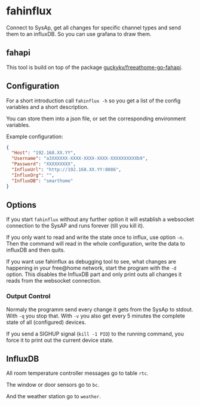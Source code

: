 # fahinflux

Connect to SysAp, get all changes for specific channel types and send them to an influxDB.
So you can use grafana to draw them.

## fahapi

This tool is build on top of the package [guckykv/freeathome-go-fahapi](https://github.com/guckykv/freeathome-go-fahapi).


## Configuration

For a short introduction call `fahinflux -h` so you get a list of
the config variables and a short description.

You can store them into a json file, or set the corresponding environment variables.

Example configuration:

```json
{
  "Host": "192.168.XX.YY",
  "Username": "a3XXXXXX-XXXX-XXXX-XXXX-XXXXXXXXXXb9",
  "Password": "XXXXXXXXX",
  "InfluxUrl": "http://192.168.XX.YY:8086",
  "InfluxOrg": "",
  "InfluxDB": "smarthome"
}
```

## Options

If you start `fahinflux` without any further option it will establish
a websocket connection to the SysAP and runs forever (till you kill it).

If you only want to read and write the state once to influx, use option `-n`.
Then the command will read in the whole configuration, write the data to influxDB and then quits.

If you want use fahinflux as debugging tool to see, what changes are happening in your free@home 
network, start the program with the `-d` option. This disables the InfluxDB part and
only print outs all changes it reads from the websocket connection.


### Output Control

Normaly the programm send every change it gets from the SysAp to stdout.
With `-q` you stop that.
With `-v` you also get every 5 minutes the complete state of all (configured) devices.

If you send a SIGHUP signal (`kill -1 PID`) to the running command, you force it
to print out the current device state.

## InfluxDB

All room temperature controller messages go to table `rtc`.

The window or door sensors go to `bc`.

And the weather station go to `weather`.
